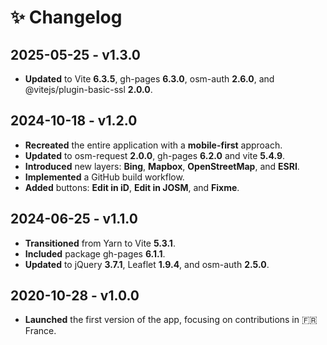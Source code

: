 # ✨ Changelog

## 2025-05-25 - v1.3.0
- **Updated** to Vite **6.3.5**, gh-pages **6.3.0**, osm-auth **2.6.0**, and @vitejs/plugin-basic-ssl **2.0.0**.

## 2024-10-18 - v1.2.0
- **Recreated** the entire application with a **mobile-first** approach.
- **Updated** to osm-request **2.0.0**, gh-pages **6.2.0** and vite **5.4.9**.
- **Introduced** new layers: **Bing**, **Mapbox**, **OpenStreetMap**, and **ESRI**.
- **Implemented** a GitHub build workflow.
- **Added** buttons: **Edit in iD**, **Edit in JOSM**, and **Fixme**.

## 2024-06-25 - v1.1.0
- **Transitioned** from Yarn to Vite **5.3.1**.
- **Included** package gh-pages **6.1.1**.
- **Updated** to jQuery **3.7.1**, Leaflet **1.9.4**, and osm-auth **2.5.0**.

## 2020-10-28 - v1.0.0

- **Launched** the first version of the app, focusing on contributions in 🇫🇷 France.
